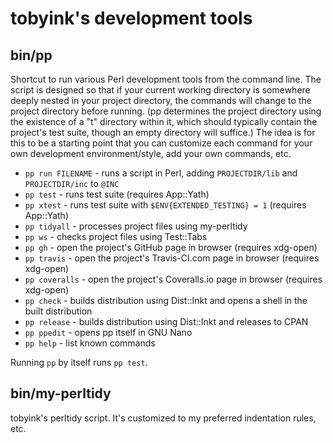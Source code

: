 # tobyink's development tools

## bin/pp

Shortcut to run various Perl development tools from the command line. The script is designed so that if your current working directory is somewhere deeply nested in your project directory, the commands will change to the project directory before running. (pp determines the project directory using the existence of a "t" directory within it, which should typically contain the project's test suite, though an empty directory will suffice.) The idea is for this to be a starting point that you can customize each command for your own development environment/style, add your own commands, etc.

* `pp run FILENAME` - runs a script in Perl, adding `PROJECTDIR/lib` and `PROJECTDIR/inc` to `@INC`
* `pp test` - runs test suite (requires App::Yath)
* `pp xtest` - runs test suite with `$ENV{EXTENDED_TESTING} = 1` (requires App::Yath)
* `pp tidyall` - processes project files using my-perltidy
* `pp ws` - checks project files using Test::Tabs
* `pp gh` - open the project's GitHub page in browser (requires xdg-open)
* `pp travis` - open the project's Travis-CI.com page in browser (requires xdg-open)
* `pp coveralls` - open the project's Coveralls.io page in browser (requires xdg-open)
* `pp check` - builds distribution using Dist::Inkt and opens a shell in the built distribution
* `pp release` - builds distribution using Dist::Inkt and releases to CPAN
* `pp ppedit` - opens pp itself in GNU Nano
* `pp help` - list known commands

Running `pp` by itself runs `pp test`.

## bin/my-perltidy

tobyink's perltidy script. It's customized to my preferred indentation rules, etc.
